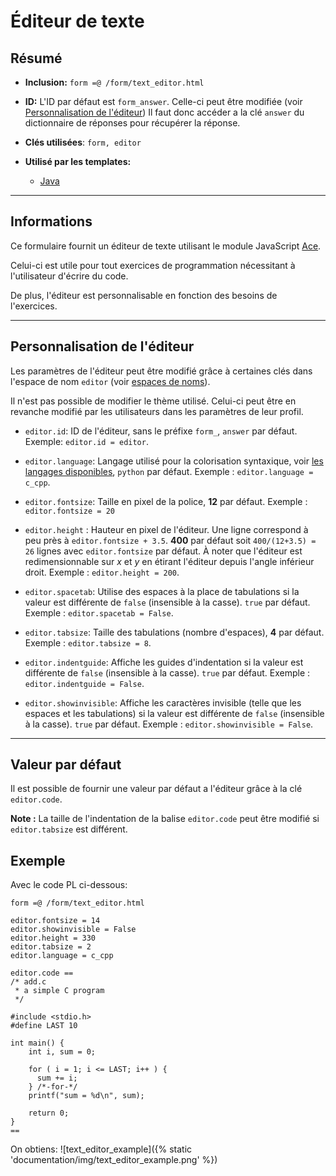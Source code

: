 # Éditeur de texte

## Résumé

* **Inclusion:** `form =@ /form/text_editor.html`

* **ID:** L'ID par défaut est `form_answer`. Celle-ci peut être modifiée (voir [Personnalisation de l'éditeur](#personnalisation-de-lediteur))
  Il faut donc accéder a la clé `answer` du dictionnaire de réponses pour récupérer
  la réponse.

* **Clés utilisées**: `form, editor`

* **Utilisé par les templates:**
    * [Java](../template_java/)
___



## Informations

Ce formulaire fournit un éditeur de texte utilisant le module JavaScript
[Ace](https://ace.c9.io/).

Celui-ci est utile pour tout exercices de programmation nécessitant à l'utilisateur
d'écrire du code.

De plus, l'éditeur est personnalisable en fonction des besoins de l'exercices.
___



## Personnalisation de l'éditeur

Les paramètres de l'éditeur peut être modifié grâce à certaines clés dans l'espace
de nom `editor` (voir [espaces de noms](../langage_pl/#espaces-de-noms)).

Il n'est pas possible de modifier le thème utilisé. Celui-ci peut être en
revanche modifié par les utilisateurs dans les paramètres de leur profil.


* `editor.id`: ID de l'éditeur, sans le préfixe `form_`, `answer` par défaut.
               Exemple: `editor.id = editor`.

* `editor.language`: Langage utilisé pour la colorisation syntaxique,
                     voir [les langages disponibles](../liste_langages/),
                     `python` par défaut. Exemple : `editor.language = c_cpp`.

* `editor.fontsize`: Taille en pixel de la police, **12** par défaut.
                     Exemple : `editor.fontsize = 20`

* `editor.height` : Hauteur en pixel de l'éditeur. Une ligne correspond à peu
                    près à `editor.fontsize + 3.5`. **400** par défaut soit
                    `400/(12+3.5) = 26` lignes avec `editor.fontsize` par défaut.
                    À noter que l'éditeur est redimensionnable sur *x* et *y* en
                    étirant l'éditeur depuis l'angle inférieur droit.
                    Exemple : `editor.height = 200`.

* `editor.spacetab`: Utilise des espaces à la place de tabulations si la valeur
                     est différente de `false` (insensible à la casse).
                     `true` par défaut. Exemple : `editor.spacetab = False`.

* `editor.tabsize`: Taille des tabulations (nombre d'espaces),
                    **4** par défaut. Exemple : `editor.tabsize = 8`.


* `editor.indentguide`: Affiche les guides d'indentation si la valeur
                        est différente de `false` (insensible à la casse).
                       `true` par défaut. Exemple : `editor.indentguide = False`.

* `editor.showinvisible`: Affiche les caractères invisible (telle que
                          les espaces et les tabulations) si la valeur
                          est différente de `false` (insensible à la casse).
                         `true` par défaut. Exemple : `editor.showinvisible = False`.
___


## Valeur par défaut
Il est possible de fournir une valeur par défaut a l'éditeur grâce
à la clé `editor.code`.

**Note :** La taille de l'indentation de la balise `editor.code` peut être modifié si
`editor.tabsize` est différent.


## Exemple

Avec le code PL ci-dessous:
```
form =@ /form/text_editor.html

editor.fontsize = 14
editor.showinvisible = False
editor.height = 330
editor.tabsize = 2
editor.language = c_cpp

editor.code ==
/* add.c
 * a simple C program
 */
  
#include <stdio.h>
#define LAST 10
  
int main() {
    int i, sum = 0;
   
    for ( i = 1; i <= LAST; i++ ) {
      sum += i;
    } /*-for-*/
    printf("sum = %d\n", sum);

    return 0;
}
==
```

On obtiens:
![text_editor_example]({% static 'documentation/img/text_editor_example.png' %})
